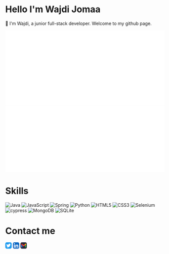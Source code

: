# Hello I'm Wajdi Jomaa
👋 I'm Wajdi, a junior full-stack developer. Welcome to my github page.

<div align="center">
  <img src="/metrics.classic.svg">
  <img src="/metrics.plugin.isocalendar.svg">
</div>

# Skills
![Java](https://img.shields.io/badge/java-%23ED8B00.svg?style=for-the-badge&logo=openjdk&logoColor=white)
![JavaScript](https://img.shields.io/badge/javascript-%23323330.svg?style=for-the-badge&logo=javascript&logoColor=%23F7DF1E)
![Spring](https://img.shields.io/badge/spring-%236DB33F.svg?style=for-the-badge&logo=spring&logoColor=white)
![Python](https://img.shields.io/badge/python-3670A0?style=for-the-badge&logo=python&logoColor=ffdd54)
![HTML5](https://img.shields.io/badge/html5-%23E34F26.svg?style=for-the-badge&logo=html5&logoColor=white)
![CSS3](https://img.shields.io/badge/css3-%231572B6.svg?style=for-the-badge&logo=css3&logoColor=white)
![Selenium](https://img.shields.io/badge/-selenium-%43B02A?style=for-the-badge&logo=selenium&logoColor=white)
![cypress](https://img.shields.io/badge/-cypress-%23E5E5E5?style=for-the-badge&logo=cypress&logoColor=058a5e)
![MongoDB](https://img.shields.io/badge/MongoDB-%234ea94b.svg?style=for-the-badge&logo=mongodb&logoColor=white)
![SQLite](https://img.shields.io/badge/sqlite-%2307405e.svg?style=for-the-badge&logo=sqlite&logoColor=white)

# Contact me
<a href="https://x.com/wajdi__00__"><img src="/Twitter.svg" width="20" target="_blank"></a>
<a href="https://www.linkedin.com/in/wajdi-jomaa/"><img src="/LinkedIn.svg" width="20" target="_blank"></a>
<a href="mailto:wajdijomaa9@gmail.com"><img src="/Gmail-Dark.svg" width="20" target="_blank"></a>


